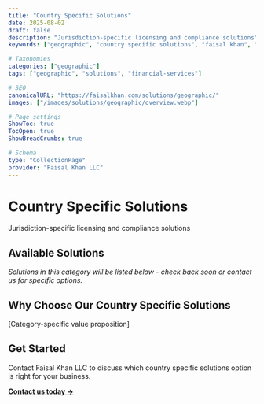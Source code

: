 ```yaml
---
title: "Country Specific Solutions"
date: 2025-08-02
draft: false
description: "Jurisdiction-specific licensing and compliance solutions"
keywords: ["geographic", "country specific solutions", "faisal khan", "consulting"]

# Taxonomies  
categories: ["geographic"]
tags: ["geographic", "solutions", "financial-services"]

# SEO
canonicalURL: "https://faisalkhan.com/solutions/geographic/"
images: ["/images/solutions/geographic/overview.webp"]

# Page settings
ShowToc: true
TocOpen: true
ShowBreadCrumbs: true

# Schema
type: "CollectionPage"
provider: "Faisal Khan LLC"
---
```

# Country Specific Solutions

Jurisdiction-specific licensing and compliance solutions

## Available Solutions

*Solutions in this category will be listed below - check back soon or contact us for specific options.*

## Why Choose Our Country Specific Solutions

[Category-specific value proposition]

## Get Started

Contact Faisal Khan LLC to discuss which country specific solutions option is right for your business.

**[Contact us today →](mailto:contact@faisalkhan.com)**
